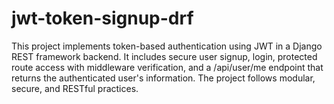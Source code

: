 # jwt-token-signup-drf
This project implements token-based authentication using JWT in a Django REST framework backend. It includes secure user signup, login, protected route access with middleware verification, and a /api/user/me endpoint that returns the authenticated user's information. The project follows modular, secure, and RESTful practices.
